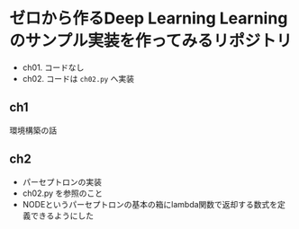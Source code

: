 # ゼロから作るDeep Learning Learning のサンプル実装を作ってみるリポジトリ

- ch01. コードなし
- ch02. コードは `ch02.py` へ実装

## ch1

環境構築の話

## ch2

- パーセプトロンの実装  
- ch02.py を参照のこと 
- NODEというパーセプトロンの基本の箱にlambda関数で返却する数式を定義できるようにした

